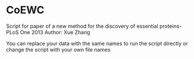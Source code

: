 # CoEWC
Script for paper of a new method for the discovery of essential proteins-PLoS One 2013
Author: Xue Zhang


You can replace your data with the same names to run the script directly or change the script with your own file names
